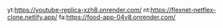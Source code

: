 


yt:https://youtube-replica-xzh8.onrender.com/
nt:https://flexnet-netflex-clone.netlify.app/
fa:https://food-app-04v8.onrender.com/